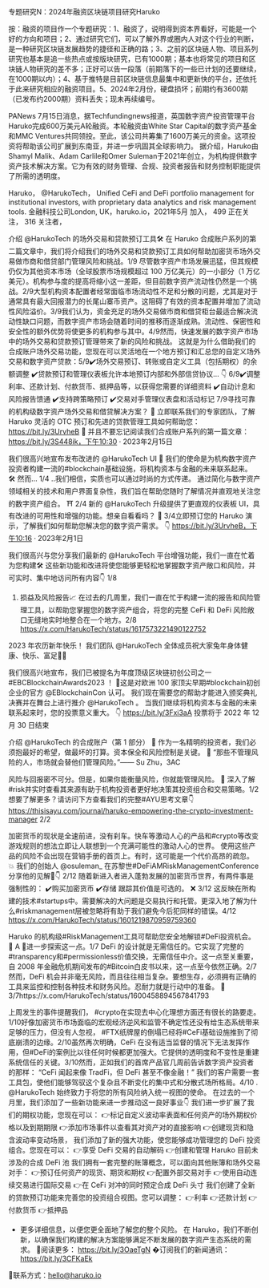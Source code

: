 专题研究N：2024年融资区块链项目研究Haruko


按：融资的项目作一个专题研究：1、融资了，说明得到资本界看好，可能是一个好的方向和项目；2、通过研究它们，可以了解外界或圈内人对这个行业的判断，是一种研究区块链发展趋势的捷径和正确的路；3、之前的区块链人物、项目系列研究也基本是追一些热点或按版块研究，已有1000期；基本也将常见的项目和区块链人物研究的差不多；正好可以告一段落（前期落下的一些已计划的还要继续，在1000期以内）；4、基于推特是目前区块链信息最集中和更新快的平台，还依托于此来研究相应的融资项目。5、2024年2月份，硬盘损坏；前期约有3600期（已发布约2000期）资料丢失；现未再续编号。


PANews 7月15日消息，据Techfundingnews报道，英国数字资产投资管理平台Haruko完成600万美元A轮融资。本轮融资由White Star Capital的数字资产基金和MMC Ventures共同领投。至此，该公司共筹集了1600万美元的资金。这项投资将帮助该公司扩展到东南亚，并进一步巩固其全球影响力。
据介绍，Haruko由Shamyl Malik、Adam Carlile和Omer Suleman于2021年创立，为机构提供数字资产技术解决方案。它为有效的财务管理、合规、投资者报告和财务控制职能提供了所需的透明度。

Haruko，
@HarukoTech，
Unified CeFi and DeFi portfolio management for institutional investors, with proprietary data analytics and risk management tools.
金融科技公司London, UK，haruko.io，2021年5月 加入，
499 正在关注，
316 关注者，


介绍
@HarukoTech
的场外交易和贷款预订工具🛠️
在 Haruko 合成账户系列的第二篇文章中，我们将介绍我们的场外交易和贷款预订工具如何帮助加密货币场外交易做市商和借贷部门管理风险和挑战。1/9
尽管数字资产市场发展迅猛，但其规模仍仅为其他资本市场（全球股票市场规模超过 100 万亿美元）的一小部分（1 万亿美元）。机构参与度的提高将缩小这一差距，但目前数字资产流动性仍然是一个挑战。2/9大型机构资本配置者经常面临市场流动性不足和分散的问题，尤其是对于通常具有最大回报潜力的长尾山寨币资产。这阻碍了有效的资本配置并增加了流动性风险溢价。3/9我们认为，资金充足的场外交易做市商和借贷柜台最适合解决流动性缺口问题，而数字资产市场会随着时间的推移而逐渐成熟。流动性、保密性和安全性的额外优势将使更多的机构参与其中。4/9然而，快速发展的数字资产市场中的场外交易和贷款预订管理带来了新的风险和挑战。
这就是为什么借助我们的合成账户场外交易功能，您现在可以灵活地在一个地方预订和汇总您的自定义场外交易和数字资产贷款：5/9✔️场外交易预订、转账或自定义工具（包括期权）的余额调整
✔️贷款预订和管理仪表板允许本地预订内部和外部信贷协议... 👇 6/9✔️调整利率、还款计划、付款货币、抵押品等，以获得您需要的详细资料
✔️自动计息和风险报告馈通
✔️支持跨策略预订
✔️交易对手管理仪表盘和活动标记 7/9寻找可靠的机构级数字资产场外交易和借贷解决方案？ 🤔
立即联系我们的专家团队，了解 Haruko 灵活的 OTC 预订和先进的贷款管理工具如何帮助您： https://bit.ly/3UrvheB 👋
并且不要忘记阅读我们合成账户系列的第一篇文章：
https://bit.ly/3S448ik，下午10:30 · 2023年2月15日

我们很高兴地宣布发布改进的
@HarukoTech
 UI 👀
我们的使命是为机构数字资产投资者构建一流的#blockchain基础设施，将机构资本与金融的未来联系起来。 🛠️
然而... 1/4
..我们相信，实质也可以通过时尚的方式传递。
通过简化与数字资产领域相关的技术和用户界面复杂性，我们旨在帮助您随时了解情况并直观地关注您的数字资产组合。 ⛩️ 2/4
新的
@HarukoTech
升级提供了更直观的仪表板 UI，具有改进的可用性和增强的功能。想亲自看看吗？ 🤔 3/4立即预订您的 Haruko 演示，了解我们如何帮助您解决您的数字资产需求。 👇
https://bit.ly/3UrvheB，下午10:16 · 2023年2月1日

我们很高兴与您分享我们最新的
@HarukoTech
平台增强功能，我们一直在忙着为您构建🛠️
这些新功能和改进将使您能够更轻松地掌握数字资产敞口和风险，并可实时、集中地访问所有内容👇 1/8
1. 损益及风险报告📈
在过去的几周里，我们一直在忙于构建一流的报告和风险管理工具，以帮助您掌握您的数字资产组合，将您的完整 CeFi 和 DeFi 风险敞口无缝地实时地整合在一个地方。2/8
https://x.com/HarukoTech/status/1617573221490122752

2023 年农历新年快乐！
我们团队
@HarukoTech
全体成员祝大家兔年身体健康、快乐、富足🐇🧧

我们很高兴地宣布，我们已被提名为年度顶级区块链初创公司之一#EBCBlockchainAwards2023 ！ 🎉这是对欧洲 100 家顶尖早期#blockchain初创企业的官方
@EBlockchainCon
认可。
我们现在需要您的帮助才能进入颁奖典礼决赛并在舞台上进行推介
@HarukoTech
 。
当我们继续将机构资本与金融的未来联系起来时，您的投票意义重大。 👇
https://bit.ly/3Fxi3aA
投票将于 2022 年 12 月 30 日结束

介绍
@HarukoTech
的合成账户（第 1 部分） 🧵
作为一名精明的投资者，我们必须抱最好的希望，做最坏的打算。资本保全和风险控制是关键。 🔑
“那些不管理风险的人，市场就会替他们管理风险。”—— Su Zhu，3AC

风险与回报密不可分。但是，如果你能衡量风险，你就能管理风险。 📐
深入了解#risk并实时查看其来源有助于机构投资者更好地决策其投资组合和交易策略。1/2
想要了解更多？请访问下方查看我们的完整#AYU思考文章👇
https://thisisayu.com/journal/haruko-empowering-the-crypto-investment-manager 2/2

加密货币的现状是全速前进，没有刹车。快车等激动人心的产品和#crypto等改变游戏规则的想法立即让人联想到一个充满可能性的激动人心的世界。 使用这些产品的风险不会出现在营销手册的首页上。有时，这可能是一个代价高昂的疏忽。 💥
我们的创始人
@osuleman_
在苏黎世#DeFiAMRiskManagementConference分享他的见解🧵👇 2/12
随着新进入者进入蓬勃发展的加密货币世界，有两件事是强制性的：
✔️购买加密货币
✔️存储
跟踪其价值是可选的。 ❌ 3/12
这反映在所构建的技术#startups中。需要解决的大问题是交易执行和托管。更深入地了解为什么#riskmanagement层被忽略将有助于我们避免今后犯同样的错误。4/12
https://x.com/HarukoTech/status/1601219870959759360

Haruko 的机构级#RiskManagement工具可帮助您安全地解锁#DeFi投资机会。 🔑
A 🧵进一步探索这一点。1/7
DeFi 的设计就是无需信任的。它实现了完整的#transparency和#permissionless价值交换，无需信任中介。这一点至关重要，自 2008 年金融危机期间发布的#Bitcoin白皮书以来，这一点至今依然正确。2/7然而，DeFi 机会并非毫无风险，而且往往相当复杂。要想生存，必须拥有正确的工具来监控和控制各种技术和财务风险。忍耐力就是行动中的准备。 🧭 3/7https://x.com/HarukoTech/status/1600458894567841793

上周发生的事件提醒我们， #crypto在实现去中心化理想方面还有很长的路要走。1/10好像加密货币市场面临的宏观经济逆风和监管不确定性还没有给生态系统带来足够的压力，但没有人忽视， #FTX纸牌屋的倒塌已经将#CeFi基础设施推到了彻底崩溃的边缘。2/10虽然再次明确，CeFi 在没有适当监督的情况下无法发挥作用，但#DeFi的案例比以往任何时候都更加强大。它提供的透明度和不变性是重建系统信任的关键。3/10然而，正如我们的首席产品官几周前告诉数字资产投资者的那样：
“CeFi 闻起来像 TradFi，但 DeFi 甚至不像金融！”
我们的客户需要一套工具包，使他们能够驾驭这个复杂且不断变化的集中式和分散式场所格局。4/10
. 
@HarukoTech
始终致力于将您的所有风险纳入统一视图的使命。
在过去的一个月里，我们添加了一些新功能来进一步推动这一良好事业👇
我们进一步扩展了我们的期权功能，您现在可以：
👉标记自定义波动率表面和任何资产的场外期权价格以及到期期限
👉添加市场事件以查看其对资产对的直接影响
👉创建现货和隐含波动率变动场景，
我们添加了新的强大功能，使您能够成功管理您的 DeFi 投资组合。您现在可以：
👉享受 DeFi 交易的自动解码
👉创建和管理 Haruko 目前未涉及的合成 DeFi 池
我们拥有一套完整的账簿概念，可以面向其他账簿和场外交易对手：
👉预订任何资产的现货、期货和期权
👉配置外部交易对手
👉使用自动连续交易进行国际交易
👉在 CeFi 对冲的同时预定合成 DeFi 头寸
我们创建了全新的贷款预订功能来完善您的投资组合视图。您可以调整：
👉利率
👉还款计划
👉付款货币
👉抵押品
+ 更多详细信息，以便您更全面地了解您的整个风险。
在 Haruko，我们不断创新，以确保我们构建的解决方案能够满足不断发展的数字资产生态系统的需求。
📰阅读更多： https://bit.ly/3OaeTgN 
�订阅我们的新闻通讯： https://bit.ly/3CFKaEk 

👋联系方式：hello@haruko.io



